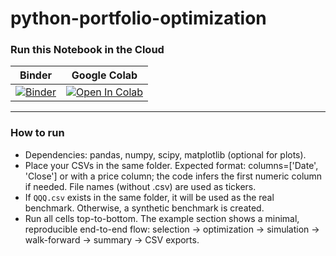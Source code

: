 # python-portfolio-optimization

### Run this Notebook in the Cloud

| Binder | Google Colab |
| :---: | :---: |
| [![Binder](https://mybinder.org/badge_logo.svg)](https://mybinder.org/v2/gh/maxiveloso/python-portfolio-optimization/main?filepath=portfolio_optimization_case_study.ipynb) | [![Open In Colab](https://colab.research.google.com/assets/colab-badge.svg)](https://colab.research.google.com/github/maxiveloso/python-portfolio-optimization/blob/main/portfolio_optimization_case_study.ipynb) |

---
### How to run
- Dependencies: pandas, numpy, scipy, matplotlib (optional for plots).
- Place your CSVs in the same folder. Expected format: columns=['Date', 'Close'] or with a price column; the code infers the first numeric column if needed. File names (without .csv) are used as tickers.
- If `QQQ.csv` exists in the same folder, it will be used as the real benchmark. Otherwise, a synthetic benchmark is created.
- Run all cells top-to-bottom. The example section shows a minimal, reproducible end-to-end flow: selection → optimization → simulation → walk-forward → summary → CSV exports.

  
